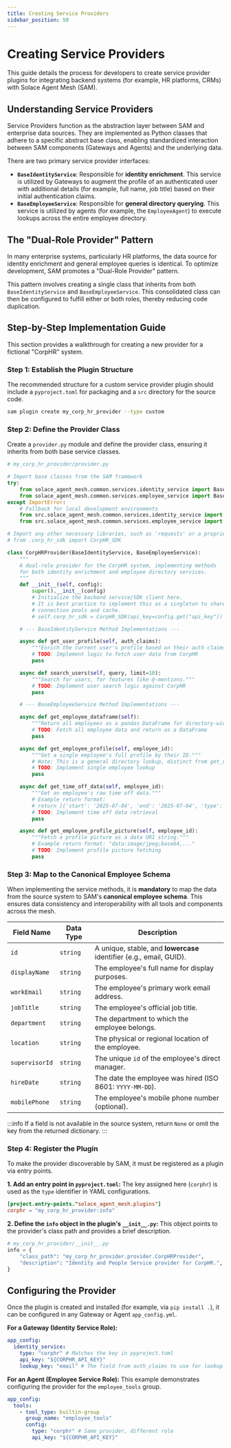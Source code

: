 ```yaml
---
title: Creating Service Providers
sidebar_position: 50
---
```


# Creating Service Providers

This guide details the process for developers to create service provider plugins for integrating backend systems (for example, HR platforms, CRMs) with Solace Agent Mesh (SAM).

## Understanding Service Providers

Service Providers function as the abstraction layer between SAM and enterprise data sources. They are implemented as Python classes that adhere to a specific abstract base class, enabling standardized interaction between SAM components (Gateways and Agents) and the underlying data.

There are two primary service provider interfaces:

- **`BaseIdentityService`**: Responsible for **identity enrichment**. This service is utilized by Gateways to augment the profile of an authenticated user with additional details (for example, full name, job title) based on their initial authentication claims.
- **`BaseEmployeeService`**: Responsible for **general directory querying**. This service is utilized by agents (for example, the `EmployeeAgent`) to execute lookups across the entire employee directory.

## The "Dual-Role Provider" Pattern

In many enterprise systems, particularly HR platforms, the data source for identity enrichment and general employee queries is identical. To optimize development, SAM promotes a "Dual-Role Provider" pattern.

This pattern involves creating a single class that inherits from both `BaseIdentityService` and `BaseEmployeeService`. This consolidated class can then be configured to fulfill either or both roles, thereby reducing code duplication.

## Step-by-Step Implementation Guide

This section provides a walkthrough for creating a new provider for a fictional "CorpHR" system.

### Step 1: Establish the Plugin Structure

The recommended structure for a custom service provider plugin should include a `pyproject.toml` for packaging and a `src` directory for the source code.

```bash
sam plugin create my_corp_hr_provider --type custom
```

### Step 2: Define the Provider Class

Create a `provider.py` module and define the provider class, ensuring it inherits from both base service classes.

```python
# my_corp_hr_provider/provider.py

# Import base classes from the SAM framework
try:
    from solace_agent_mesh.common.services.identity_service import BaseIdentityService
    from solace_agent_mesh.common.services.employee_service import BaseEmployeeService
except ImportError:
    # Fallback for local development environments
    from src.solace_agent_mesh.common.services.identity_service import BaseIdentityService
    from src.solace_agent_mesh.common.services.employee_service import BaseEmployeeService

# Import any other necessary libraries, such as 'requests' or a proprietary SDK
# from .corp_hr_sdk import CorpHR_SDK

class CorpHRProvider(BaseIdentityService, BaseEmployeeService):
    """
    A dual-role provider for the CorpHR system, implementing methods
    for both identity enrichment and employee directory services.
    """
    def __init__(self, config):
        super().__init__(config)
        # Initialize the backend service/SDK client here.
        # It is best practice to implement this as a singleton to share
        # connection pools and cache.
        # self.corp_hr_sdk = CorpHR_SDK(api_key=config.get("api_key"))

    # --- BaseIdentityService Method Implementations ---

    async def get_user_profile(self, auth_claims):
        """Enrich the current user's profile based on their auth claims."""
        # TODO: Implement logic to fetch user data from CorpHR
        pass

    async def search_users(self, query, limit=10):
        """Search for users, for features like @-mentions."""
        # TODO: Implement user search logic against CorpHR
        pass

    # --- BaseEmployeeService Method Implementations ---

    async def get_employee_dataframe(self):
        """Return all employees as a pandas DataFrame for directory-wide queries."""
        # TODO: Fetch all employee data and return as a DataFrame
        pass

    async def get_employee_profile(self, employee_id):
        """Get a single employee's full profile by their ID."""
        # Note: This is a general directory lookup, distinct from get_user_profile.
        # TODO: Implement single employee lookup
        pass

    async def get_time_off_data(self, employee_id):
        """Get an employee's raw time off data."""
        # Example return format:
        # return [{'start': '2025-07-04', 'end': '2025-07-04', 'type': 'Holiday'}]
        # TODO: Implement time off data retrieval
        pass

    async def get_employee_profile_picture(self, employee_id):
        """Fetch a profile picture as a data URI string."""
        # Example return format: "data:image/jpeg;base64,..."
        # TODO: Implement profile picture fetching
        pass
```

### Step 3: Map to the Canonical Employee Schema

When implementing the service methods, it is **mandatory** to map the data from the source system to SAM's **canonical employee schema**. This ensures data consistency and interoperability with all tools and components across the mesh.

| Field Name     | Data Type | Description                                                         |
| -------------- | --------- | ------------------------------------------------------------------- |
| `id`           | `string`  | A unique, stable, and **lowercase** identifier (e.g., email, GUID). |
| `displayName`  | `string`  | The employee's full name for display purposes.                      |
| `workEmail`    | `string`  | The employee's primary work email address.                          |
| `jobTitle`     | `string`  | The employee's official job title.                                  |
| `department`   | `string`  | The department to which the employee belongs.                       |
| `location`     | `string`  | The physical or regional location of the employee.                  |
| `supervisorId` | `string`  | The unique `id` of the employee's direct manager.                   |
| `hireDate`     | `string`  | The date the employee was hired (ISO 8601: `YYYY-MM-DD`).           |
| `mobilePhone`  | `string`  | The employee's mobile phone number (optional).                      |

:::info
If a field is not available in the source system, return `None` or omit the key from the returned dictionary.
:::

### Step 4: Register the Plugin

To make the provider discoverable by SAM, it must be registered as a plugin via entry points.

**1. Add an entry point in `pyproject.toml`:**
The key assigned here (`corphr`) is used as the `type` identifier in YAML configurations.
```toml
[project.entry-points."solace_agent_mesh.plugins"]
corphr = "my_corp_hr_provider:info"
```

**2. Define the `info` object in the plugin's `__init__.py`:**
This object points to the provider's class path and provides a brief description.
```python
# my_corp_hr_provider/__init__.py
info = {
    "class_path": "my_corp_hr_provider.provider.CorpHRProvider",
    "description": "Identity and People Service provider for CorpHR.",
}
```

## Configuring the Provider

Once the plugin is created and installed (for example, via `pip install .`), it can be configured in any Gateway or Agent `app_config.yml`.

**For a Gateway (Identity Service Role):**

```yaml
app_config:
  identity_service:
    type: "corphr" # Matches the key in pyproject.toml
    api_key: "${CORPHR_API_KEY}"
    lookup_key: "email" # The field from auth_claims to use for lookup
```

**For an Agent (Employee Service Role):**
This example demonstrates configuring the provider for the `employee_tools` group.
```yaml
app_config:
  tools:
    - tool_type: builtin-group
      group_name: "employee_tools"
      config:
        type: "corphr" # Same provider, different role
        api_key: "${CORPHR_API_KEY}"
```
